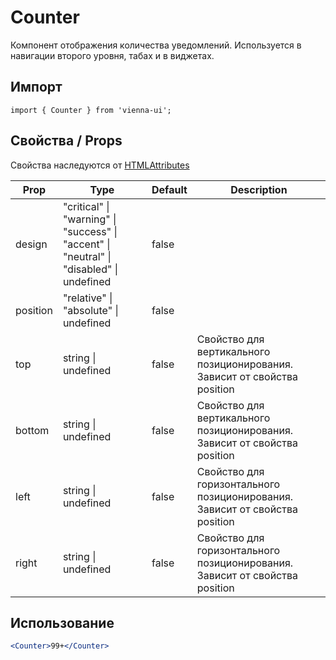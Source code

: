 # Counter

Компонент отображения количества уведомлений. Используется в навигации второго уровня, табах и в виджетах.

## Импорт

```
import { Counter } from 'vienna-ui';
```

## Свойства / Props

Свойства наследуются от [HTMLAttributes<HTMLDivElement>](https://github.com/DefinitelyTyped/DefinitelyTyped/blob/master/types/react/index.d.ts#L1746)

Prop | Type | Default | Description
--- | --- | --- | ---
design | "critical" \| "warning" \| "success" \| "accent" \| "neutral" \| "disabled" \| undefined | false |
position | "relative" \| "absolute" \| undefined | false |
top | string \| undefined | false | Свойство для вертикального позиционирования. Зависит от свойства position
bottom | string \| undefined | false | Свойство для вертикального позиционирования. Зависит от свойства position
left | string \| undefined | false | Свойство для горизонтального позиционирования. Зависит от свойства position
right | string \| undefined | false | Свойство для горизонтального позиционирования. Зависит от свойства position

## Использование

```jsx
<Counter>99+</Counter>
```
